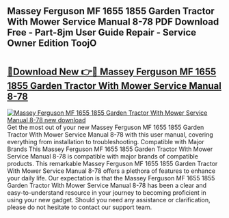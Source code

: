 ## Massey Ferguson MF 1655 1855 Garden Tractor With Mower Service Manual 8-78 PDF Download Free - Part-8jm User Guide Repair - Service Owner Edition ToojO

# <h2><a href="http://bc76633.oget.top/?id=Massey+Ferguson+MF+1655+1855+Garden+Tractor+With+Mower+Service+Manual+8-78">🔗Download New 👉🔴 Massey Ferguson MF 1655 1855 Garden Tractor With Mower Service Manual 8-78</a></h2>

[![Massey Ferguson MF 1655 1855 Garden Tractor With Mower Service Manual 8-78 new download](https://i.imgur.com/5g1atiW.png)](http://bc76633.oget.top/?id=Massey+Ferguson+MF+1655+1855+Garden+Tractor+With+Mower+Service+Manual+8-78)
Get the most out of your new Massey Ferguson MF 1655 1855 Garden Tractor With Mower Service Manual 8-78 with this user manual, covering everything from installation to troubleshooting. Compatible with Major Brands This Massey Ferguson MF 1655 1855 Garden Tractor With Mower Service Manual 8-78 is compatible with major brands of compatible products. This remarkable Massey Ferguson MF 1655 1855 Garden Tractor With Mower Service Manual 8-78 offers a plethora of features to enhance your daily life. Our expectation is that the Massey Ferguson MF 1655 1855 Garden Tractor With Mower Service Manual 8-78 has been a clear and easy-to-understand resource in your journey to becoming proficient in using your new gadget. Should you need any assistance or clarification, please do not hesitate to contact our support team.
